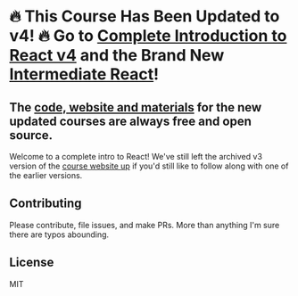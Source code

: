 # 🔥 This Course Has Been Updated to v4! 🔥 Go to [Complete Introduction to React v4](https://frontendmasters.com/courses/complete-react-v4/) and the Brand New [Intermediate React](https://frontendmasters.com/courses/intermediate-react/)!

## The [code, website and materials](https://btholt.github.io/complete-intro-to-react-v4/) for the new updated courses are always free and open source.

Welcome to a complete intro to React! We've still left the archived v3 version of the [course website up][gh-page] if you'd still like to follow along with one of the earlier versions.

## Contributing

Please contribute, file issues, and make PRs. More than anything I'm sure there are typos abounding.

## License

MIT

[gh-page]: http://btholt.github.io/complete-intro-to-react/
